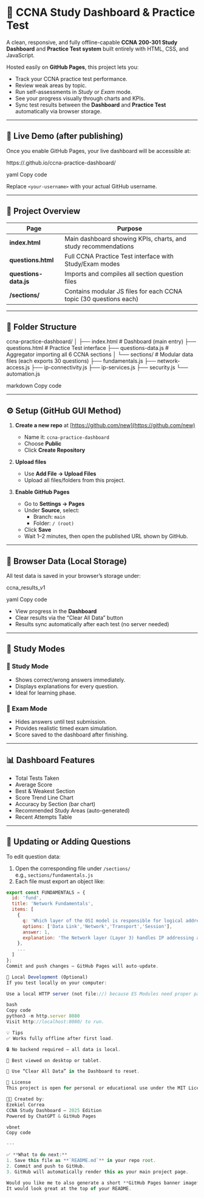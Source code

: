 # 📡 CCNA Study Dashboard & Practice Test

A clean, responsive, and fully offline-capable **CCNA 200-301 Study Dashboard** and **Practice Test system** built entirely with HTML, CSS, and JavaScript.

Hosted easily on **GitHub Pages**, this project lets you:
- Track your CCNA practice test performance.
- Review weak areas by topic.
- Run self-assessments in *Study* or *Exam* mode.
- See your progress visually through charts and KPIs.
- Sync test results between the **Dashboard** and **Practice Test** automatically via browser storage.

---

## 🚀 Live Demo (after publishing)

Once you enable GitHub Pages, your live dashboard will be accessible at:

https://<your-username>.github.io/ccna-practice-dashboard/

yaml
Copy code

Replace `<your-username>` with your actual GitHub username.

---

## 🧭 Project Overview

| Page | Purpose |
|------|----------|
| **index.html** | Main dashboard showing KPIs, charts, and study recommendations |
| **questions.html** | Full CCNA Practice Test interface with Study/Exam modes |
| **questions-data.js** | Imports and compiles all section question files |
| **/sections/** | Contains modular JS files for each CCNA topic (30 questions each) |

---

## 🧩 Folder Structure

ccna-practice-dashboard/
│
├── index.html # Dashboard (main entry)
├── questions.html # Practice Test interface
├── questions-data.js # Aggregator importing all 6 CCNA sections
│
└── sections/ # Modular data files (each exports 30 questions)
├── fundamentals.js
├── network-access.js
├── ip-connectivity.js
├── ip-services.js
├── security.js
└── automation.js

markdown
Copy code

---

## ⚙️ Setup (GitHub GUI Method)

1. **Create a new repo** at [https://github.com/new](https://github.com/new)
   - Name it: `ccna-practice-dashboard`
   - Choose **Public**
   - Click **Create Repository**

2. **Upload files**
   - Use **Add File → Upload Files**
   - Upload all files/folders from this project.

3. **Enable GitHub Pages**
   - Go to **Settings → Pages**
   - Under **Source**, select:
     - Branch: `main`
     - Folder: `/ (root)`
   - Click **Save**
   - Wait 1–2 minutes, then open the published URL shown by GitHub.

---

## 💾 Browser Data (Local Storage)

All test data is saved in your browser’s storage under:

ccna_results_v1

yaml
Copy code

- View progress in the **Dashboard**
- Clear results via the “Clear All Data” button
- Results sync automatically after each test (no server needed)

---

## 🧠 Study Modes

### 🧩 Study Mode
- Shows correct/wrong answers immediately.
- Displays explanations for every question.
- Ideal for learning phase.

### 🧪 Exam Mode
- Hides answers until test submission.
- Provides realistic timed exam simulation.
- Score saved to the dashboard after finishing.

---

## 📊 Dashboard Features

- Total Tests Taken  
- Average Score  
- Best & Weakest Section  
- Score Trend Line Chart  
- Accuracy by Section (bar chart)  
- Recommended Study Areas (auto-generated)  
- Recent Attempts Table  

---

## 🧩 Updating or Adding Questions

To edit question data:

1. Open the corresponding file under `/sections/`  
   e.g., `sections/fundamentals.js`
2. Each file must export an object like:

```js
export const FUNDAMENTALS = {
  id: 'fund',
  title: 'Network Fundamentals',
  items: [
    { 
      q: 'Which layer of the OSI model is responsible for logical addressing?', 
      options: ['Data Link','Network','Transport','Session'], 
      answer: 1, 
      explanation: 'The Network layer (Layer 3) handles IP addressing and routing.'
    },
    ...
  ]
};
Commit and push changes — GitHub Pages will auto-update.

🧰 Local Development (Optional)
If you test locally on your computer:

Use a local HTTP server (not file://) because ES Modules need proper paths.

bash
Copy code
python3 -m http.server 8080
Visit http://localhost:8080/ to run.

💡 Tips
✅ Works fully offline after first load.

🔒 No backend required — all data is local.

🎯 Best viewed on desktop or tablet.

🧹 Use “Clear All Data” in the Dashboard to reset.

🧾 License
This project is open for personal or educational use under the MIT License.

👨‍💻 Created by:
Ezekiel Correa
CCNA Study Dashboard — 2025 Edition
Powered by ChatGPT & GitHub Pages

vbnet
Copy code

---

✅ **What to do next:**
1. Save this file as **`README.md`** in your repo root.  
2. Commit and push to GitHub.  
3. GitHub will automatically render this as your main project page.

Would you like me to also generate a short **GitHub Pages banner image** (modern CCNA-style, dark background, blue neon text “CCNA Dashboard”)?  
It would look great at the top of your README.




